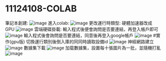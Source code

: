 # 11124108-COLAB
筆記本創建:
![image]()
進入colab:
![image]()
更改運行時類型:
硬體加速器改成GPU
![image]()
雲端硬碟掛載:
輸入程式後便會詢問是否要連結，再登入帳戶即可
![image]()
輸入程式後會詢問是否要連結，同意後再登入google帳戶
![image]()
#實作(gpu版)
切換運行類別後倒入庫的同同時讀取設備id
![image]()
神經網路建立
![image]()
數據集下載
![image]()
加载數據集，設置每十張圖片為一批，並隨機打亂
![image]()
